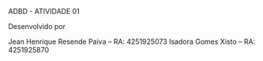 ADBD - ATIVIDADE 01

Desenvolvido por

Jean Henrique Resende Paiva – RA: 4251925073
Isadora Gomes Xisto – RA: 4251925870

